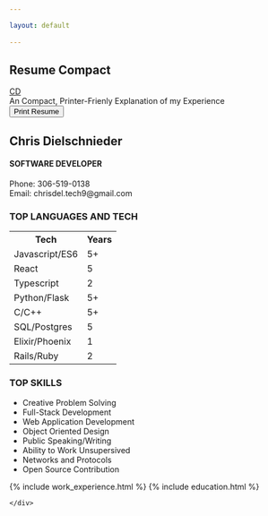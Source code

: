 ```yaml
---

layout: default  
  
---
```

<section class="resume-container page-container">
    <div class="compact-resume-heading">
        <h2 class="resume-header no-print">Resume Compact</h2>
        <a class="no-print" href="{{ site.url | append: site.baseurl }}">
            <div class="cir icon">CD</div>
        </a>
        <div class="no-print">An Compact, Printer-Frienly Explanation of my Experience</div>
        <input class="no-print" type="button" value="Print Resume" onClick="window.print()">
    </div>
    <div class="resume-content">
        <div class="resume-title">
            <h2>Chris Dielschnieder</h2>
            <h4>SOFTWARE DEVELOPER</h4>
            <div class="print-only">Phone: 306-519-0138</div>
            <div class="print-only">Email: chrisdel.tech9@gmail.com</div>
        </div>
        <div class="skills-print-container">
            <div id="resume-Languages">
                <h3>TOP LANGUAGES AND TECH</h3>
                <table>
                    <tr>
                        <th>Tech</th>
                        <th>Years</th>
                    </tr>
                    <tr>
                        <td>Javascript/ES6</td>
                        <td>5+</td>
                    </tr>
                    <tr>
                        <td>React</td>
                        <td>5</td>
                    </tr>
                    <tr>
                        <td>Typescript</td>
                        <td>2</td>
                    </tr>
                    <tr>
                        <td>Python/Flask</td>
                        <td>5+</td>
                    </tr>
                    <tr>
                        <td>C/C++</td>
                        <td>5+</td>
                    </tr>
                    <tr>
                        <td>SQL/Postgres</td>
                        <td>5</td>
                    </tr>
                    <tr>
                        <td>Elixir/Phoenix</td>
                        <td>1</td>
                    </tr>
                    <tr>
                        <td>Rails/Ruby</td>
                        <td>2</td>
                    </tr>
                </table>
            </div>
            <div id="top-skills">
                <h3>TOP SKILLS</h3>
                <ul>
                    <li>Creative Problem Solving</li>
                    <li>Full-Stack Development</li>
                    <li>Web Application Development</li>
                    <li>Object Oriented Design</li>
                    <li>Public Speaking/Writing</li>
                    <li>Ability to Work Unsupersived</li>
                    <li>Networks and Protocols</li>
                    <li>Open Source Contribution</li>
                </ul>
            </div>
        </div>
        {% include work_experience.html %}
        {% include education.html %}

    </div>
</section>
